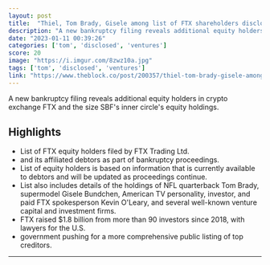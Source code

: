 ```yaml
---
layout: post
title:  "Thiel, Tom Brady, Gisele among list of FTX shareholders disclosed in court"
description: "A new bankruptcy filing reveals additional equity holders in crypto exchange FTX and the size SBF's inner circle's equity holdings."
date: "2023-01-11 00:39:26"
categories: ['tom', 'disclosed', 'ventures']
score: 20
image: "https://i.imgur.com/8zwz10a.jpg"
tags: ['tom', 'disclosed', 'ventures']
link: "https://www.theblock.co/post/200357/thiel-tom-brady-gisele-among-list-of-ftx-shareholders-disclosed-in-court?utm_source=twitter&amp;utm_medium=social"
---
```


A new bankruptcy filing reveals additional equity holders in crypto exchange FTX and the size SBF's inner circle's equity holdings.

## Highlights

- List of FTX equity holders filed by FTX Trading Ltd.
- and its affiliated debtors as part of bankruptcy proceedings.
- List of equity holders is based on information that is currently available to debtors and will be updated as proceedings continue.
- List also includes details of the holdings of NFL quarterback Tom Brady, supermodel Gisele Bundchen, American TV personality, investor, and paid FTX spokesperson Kevin O'Leary, and several well-known venture capital and investment firms.
- FTX raised $1.8 billion from more than 90 investors since 2018, with lawyers for the U.S.
- government pushing for a more comprehensive public listing of top creditors.

---
